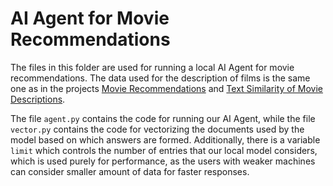 # AI Agent for Movie Recommendations

The files in this folder are used for running a local AI Agent for movie recommendations. The data used for the description of films is the same one as in the projects [Movie Recommendations](https://github.com/aleksmiladinovic/ML-Projects/tree/main/Movie%20Recommendations) and [Text Similarity of Movie Descriptions](https://github.com/aleksmiladinovic/TDA-Projects/tree/main/Text%20Similarity%20of%20Movie%20Descriptions).

The file `agent.py` contains the code for running our AI Agent, while the file `vector.py` contains the code for vectorizing the documents used by the model based on which answers are formed. Additionally, there is a variable `limit` which controls the number of entries that our local model considers, which is used purely for performance, as the users with weaker machines can consider smaller amount of data for faster responses.
